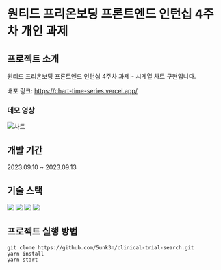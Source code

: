 # 원티드 프리온보딩 프론트엔드 인턴십 4주차 개인 과제

## 프로젝트 소개

원티드 프리온보딩 프론트엔드 인턴십 4주차 과제 - 시계열 차트 구현입니다.

배포 링크: https://chart-time-series.vercel.app/

### 데모 영상

![차트](https://github.com/5unk3n/chart/assets/97281800/e7bc4acf-26ee-4c3f-afa0-601ac913cb8a)

## 개발 기간

2023.09.10 ~ 2023.09.13

## 기술 스택

<img src="https://img.shields.io/badge/React-61DAFB?style=flat-square&logo=React&logoColor=white"/> <img src="https://img.shields.io/badge/TypeScript-3178C6?style=flat-square&logo=TypeScript&logoColor=white"/> <img src="https://img.shields.io/badge/styled component-DB7093?style=flat-square&logo=styled-components&logoColor=white"/> <img src="https://img.shields.io/badge/ESLint-4B32C3?style=flat-square&logo=eslint">

## 프로젝트 실행 방법

```shell
git clone https://github.com/5unk3n/clinical-trial-search.git
yarn install
yarn start
```
